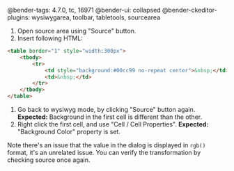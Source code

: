 @bender-tags: 4.7.0, tc, 16971
@bender-ui: collapsed
@bender-ckeditor-plugins: wysiwygarea, toolbar, tabletools, sourcearea

1. Open source area using "Source" button.
1. Insert following HTML:
```html
<table border="1" style="width:300px">
	<tbody>
		<tr>
			<td style="background:#00cc99 no-repeat center">&nbsp;</td>
			<td>&nbsp;</td>
		</tr>
	</tbody>
</table>
```
1. Go back to wysiwyg mode, by clicking "Source" button again.
	**Expected:** Background in the first cell is different than the other.
1. Right click the first cell, and use "Cell / Cell Properties".
	**Expected:** "Background Color" property is set.

Note there's an issue that the value in the dialog is displayed in `rgb()` format, it's an unrelated issue. You can verify the transformation by checking source once again.